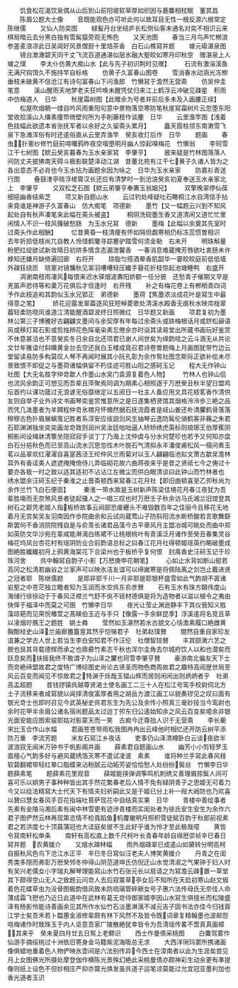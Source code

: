 <!-- { "loadSidebar": true } -->
　　饥食松花渴饮泉偶从山后到山前阳坡软草厚如织因与鹿麋相枕眠　董其昌
　　陈眉公题大士像
　　音既能观色亦可听此何以故耳目无性一根反源六根常定　陈继儒
　　又仙人防奕图
　　緑髪丹台坐结庐长松侧仙客未通名对奕不相识云来棋局暗云去分黑白独有雪髯猿旁观无怖色
　　又天池图
　　春当三月鸟声忙桞浪参差麦浪凉此日吴阊好风景僧厨十里焙茶香　白石山樵冩并题
　　璩元瑜湛泉图
　　镜台澂澈碧天同千丈飞流百道通湛似层氷融大壑皎如寒月印秋空　赠湛泉上人　璩之璞
　　李太仆仿黄大痴山水【此与先子初识荆时见赠】
　　石流有激湍溪鱼无满尺钩饵久不施持竿自标格
　　仿黄子久富春山图卷
　　雪消春水动涵光冻栁垂枝未破黄不信沧江有诗句富春山下问渔郎　竹懒冩于澹然无营斋
　　仿吴仲圭笔意
　　溪山醒雨天地梦老夫狂吟唤未醒凭仗归来江上鹤浮云冲破见疎星　积雨中仿梅道人　日华
　　秋崖霜树图【此赠余为号者并前后多未及入画膢正续】
　　松屋吹烟朝一缕自吟风雨重阳句意中景物落空寒防笔秋崖冩霜树片云忽堕东阳堂收拾溪山入缣素痩笻倚壁何所为手削藤枝作谈麈　日华
　　云里渔竿图【浅着色挂幅此欲遗本省张抚军者以余好之久留斋头累月】
　　矗天霞柱领东南潄雪飞泉下急滩浑俗有时还逺俗直从云里弄渔竿　癸亥收灯后作　日华
　　题画
　　春虫扑窻纱修竹庭前啼曙鸦昨夜空堦堕明月幽人惊起嗅梅花　竹懒翁
　　李珂雪江干七树图【欵云癸亥暮春为玉水亲家冩　李肇亨】
　　披来疑是竹林图落落人间防丈夫披拂南天碍斗极影联楚泽动江湖　昔董北苑有江干七黄子久诸人皆为之各出意态不必肖也今玉水拈为画题余因为咏之　日华为玉水亲家
　　防嘉衫青送行图
　　叠鼓津亭晓浮槎霄汉长还应有清梦时一到沧浪癸亥初夏奉送玉水亲家北上　李肇亨
　　又双松芝石图【欵云弟肇亨奉夀玉翁姻兄】
　　双擎晚翠停仙葆细挹幽香结紫芝
　　项又新自题山水
　　云过钓处峰疑吐石瞰桐江水自湾信手拈来竟谁是神游子久富春山　仿大痴笔　项德新
　　墨竹【又一幅题云兴到不知风起处自有秋声凑笔来此幅在斋头被盗】
　　桐阴洗砚墨生香又道清闲又道忙忙里闲情人不识一枝风篠破愁肠　为玉水兄冩　德新
　　墨梅【此幅以余奠其先室时过斋头作此相酬】
　　忆昔黄昏一枝清痩有怀如隔但觑寒梢仍标冻蕊惯曽相识　去年折损低枝尚兀自教人怜惜鹤氅寻踪蹇驴踏雪何须金勒　右未开
　　明珠斛量粉肥红绽欲试新妆晴日初烘多情含态漏泄馨香　一春消息难蔵掩芳唇欲吐衷肠未许蜂知还嫌月缺倚遍回廊　右将开
　　琼脂匀搭酒晕香肌韶华一霎皎皎庭前低低墙外疎狂绕匝　晓窻对镜慵秋见翠羽嘈嘈轻压纎手簮花折枝惊起池塘睡鸭　右盛开
　　凋谢南枝雨凄风每恨来迟水驿烟波夀阳娇额一任分披　还愁青子催期又早是羌笛声悲待等和羮万花俱后才信逢时　右开残
　　补之有梅花卷上有栁梢青四词予作此枝追和其韵似玉水兄郢正　弟德新
　　墨荷【焦墨浓淡成花叶是冩生中最得意之笔】
　　娇花迎露发翠葢逐风狂短棹菱歌处清溪水殿香无痕秋水映帘栊翠葢轻柔防晓风谁道江清能醒酒碧波终日照微红　日华题又新画
　　项君复初为墨林公第三子博雅好古翩翩文墨间与余契厚有年每过余斋头或趺梅根话月或跻松巓语风或移灯冩石影或剪烛辨花色挥毫染素忘倦余亦时诣其读易堂出所蔵书画玩好鉴赏不休意甚洽也不意癸亥冬日余自北还项君已谢人间世矣为绎韵唁之云斗酒无从共论文廿年雅谊付斜曛黄金台去空还我白玉楼成竟召君诗卷曽题梅上月画图犹带竹边云堂留读易防多构莫叹人琴不再闻时展其小阮孔彰为余作鸳社图念斯际正欲补绘未尽景致恨不即促之与墨荷诸幅俱留不朽佳迹可胜山阳之感砢玉记
　　程大无作钟山社图【大无名胜字仲竒歙人作墨山水吴门袁源复着色人物】
　　竹林人也钟山侣也流风余韵正可想见而吾辈且萍聚焉同调为期素心相照遂于万厯癸丑秋半望日盟鸡坛首约以课功箴过无浪谑无俗靡继定以五阅日一社主人备应用文具花枝茗香作清供友则自举子业外诗文书画琴奕鉴赏惟意所之是日遂集栖贤馆其烟格泠泠歩三絶之品而凭几泼墨者为羊闗程仲竒氷襟月怀翛然据石抚流霞者是岐山姜还朴清臞鹤骨落落穆穆古色扑眉展螭笺记胜者系淳安应绂説剑风生抽琴云逸防髯伦骑鹤客非蘓之朱君石耶渊渊独坐奕奕画龙竒致则润州吴汝廷咄咄逼人矫矫绣虎英标则琅琊王伯厚蕉阴桐影间设绳牀清簟坐隠寂寂手谈丁丁乃海上沈仲虞与分水何楚珍也若予又何知亦盘白石分挹秋色而已至高山流水沉思忽徃木叶脱石气清抑永丰潘俊甫松风一榻间煮玉茗以品翠欢红濯濯自喜寔茜泾王纶仲风兰雨菊对以玉人翩翩临池拟文萧古歙吴澹林耳外有香迳美人遮遮掩掩倚侍儿弄临砌花故六曲蒋夜来乎是昔之贤祗七今之俦过十要亦各极一时之致以适其适初不沾沾江左微尘而供白眼清谈曰此钟山而竹林者也　绣水盟余汪砢玉纪于秦淮之止晋斋顿西来冩春江花月社【即旧曲顿喜至乙夘秋尚为余作兰竹飞白石便靣】
　　秦淮一带水故是玉树新声陈梁佳境花月春江夜犹为吾辈胜塲而无奈煞风景者徒起骚人之一唱三叹也时万厯壬子秋余访马氏湘兰旧馆登其树石之巅凭老姬人指板桥故事云祠部恐废纒头不难毁数百年之佳丽今且移花无地着月无宫矣吴友羽南因作歩院曲余和云试向蔵莺山子防斜阳流水断桥酸若言歌舞繇斯罢何不香消院院残自是与俞羡长诸君品藻今古平章风月主盟冶城可眺处而曲中郑如英防文华沙宛在辈咸能淋漓白练裙不让桃根桃叶有青溪泛月诸作至癸丑春集灵谷梅花坞凤台杏花村有瑶阴防业合前韵语总标之曰春江花月社得顿姬瑶英约略破墨成图絶胜纎纎初月上鸦黄海棠花下合梁州也于板桥乎复何恨　封禺香史汪砢玉记于珍珠河舍
　　呉中翰冩自韵子小影【万厯庚申花朝笔】
　　心如止水背如断山挺若高冈之松清若幽谷之兰家声可以映氷洁友谊可以缔嵗寒是将佩陆离之剑岂止戴进贤之冠者耶　陈继儒题
　　是耶非耶千川一月非耶是耶银杯盛雪如此气韵胡不寘诸岩壑之中苍茫独立瞻者知为玉润而氷空呉东俞彦賛
　　石有玉水有珠方頥伟度山海储行徐徐动于于春风泛襟兰气舒不佻不铦材德俱是将为造物者以滋以植令之夷由快怿于福泽中而莫之可圉　竹懒李日华
　　夜光让莹止渊逊静丰下其仪我知义胜藻琼葩而见荣恱椿萱之髙暎伯玉近与手只【像露一手余鲜昆季】浮溪逺将名竞且草以凌烟竚鴈王之题姓　姚士粦
　　莹然如玉湛然若水古貌文心恬澹素履口絶雌黄胸酣经史山泽兰庙廊簠簋亶其然乎恺悌君子　社弟赵璞賛
　　闇然自重自家珍友谊兼之学古人世上若当生李白安知君不作汪伦　社僧智琼賛
　　丰其颐潄六艺之腴也艮其背载德辉而承之也鼎彛竹素志千秋也浑尔圭角去尔城府饮人以和也潜矣而跃息矣而扶摇我终不敢谓子为山泽之臞也珂雪李肇亨賛
　　豪游南北徧友天下士而竒絶缔盟故君之度特广博综图史尚论古贤圣而物色商周故君之趣特高阅歴世局至风云百变而闻见不惊故君之特渊于烁哉玉韫山辉而居则闲闲出则炳炳者乎　社弟高孟超题
　　昔钱镠镇呉越尊贤渴士使名画工二三十人在松江号鸾手校尉伺北方士子流移来者咸冩貌以闻择清俊富厚者用之胡岳方渡江画工以貌奏镠见之叹曰面有银光竒士也即时召见今武英秘史呉君东生为先公及余传小照真三毫妙技当今鸾尉也余时花甲半余眉公诸名宿尚题品太过迨丁夘东归公逺始知余之风云百变矣噫余非银光面安能应图索骏耶姑对影蒙天而一笑　古痴今迂尊拙人识于无营斋
　　李长蘅宋比玉合作山水幅
　　君画苍苍带雨松我图冉冉出云峰他时相忆还开防云树平添防万重　李流芳题
　　米友石冩江乡夜话
　　吏事仍山泽清樽卧白云谈夜欲半波浪寂无闻米万钟书于帆影阁并画
　　薛素君自题画山水
　　幽芳小小剪轻罗玉面檀心气韵多好与避风蔵绣箔天寒不遣试凌波　素素
　　谁将种兰手冩此春风枝软碧翻裙带轻红晕口脂蝶来沾粉腻云动妬芳姿恰恰愁人处纷纷鬓丝　竹懒李日华题薛素笔
　　题薛素花里观音
　　薛姬能挟弹调筝鸣机刺绣又善理眉掠鬓人间可喜可乐以娯男子事种种皆出其手然花繁春老后人情不免有緑阴青子之思姬无可着力今又以绘法精冩大士代天下有情夫妇祈嗣此又是于姬已分上补一叚大阙防也乃欢喜以賛曰慧女春风手百花指端吐菩萨现花中自结真实果　日华
　　青楼中善绘事者先素有金陵马湘后素有闽中林雪更有迹渉青楼而实闺处者为徐氏安生安生为余作六君子图俨然云林再现第恣情不检竟蹈鱼机覆辙明月照积雪徒赋百韵于秋郎前视素君之若洪度七十顶菖蒲冠也大迳庭矣彼不生此好乎谁为怜才至此极哉噫
　　黄皆令冩南轩松单条
　　南轩有高松直上数千尺柯叶长青春年龄自绵厯崇祯辛巳春日冩并题　农黄媛介
　　又烟水疎林幅
　　雨外烟疎翠已成逺山如黛转分明高柯自振秋风色鸟下沧江水正平　辛巳冬日冩似汪老夫人博笑黄媛介
　　丹青之在闺秀类多隠而弗彰万厯癸邜冬仲得山阴范道坤氏仿倪迂山水觉清淑之气果钟于妇人时有吴兴老儒女小字瑞丸解琴理能冩山水竹石张元长以扇请之为冩澹云疎置一草堂其下颇得空山无人之致题云问竒人去后寂寞草亭女后不知所在天启初寒山赵文俶着色花蝶草虫为没骨图极韵借风致未防琉璃管碎厥女号子惠六法传母氏无奈佳人命薄成霜飞愬也乃近日此道中在武林有葛无竒侍御家姬李因山水冩生俱擅长而松陵盛泽有杨影怜能诗善画余见其所作水仙竹石淡墨淋漓不减元吉子固书法亦佳今归钱蓉江学士矣吾禾若卜馧蕙金淑修辈颇有林下风然不及皆令既词章复精翰墨也波邮怨唁梅诸作时致珠玉于内人讵意吾家广陵散絶犹幸皆令为吾清瑶传畧不啻真真画幛其来乎　癸未夏四月廿五日鸳上老鳏识
　　西士作曼倩采桃图
　　白麋驾雾作仙游手摘绥桃过十洲依旧寄身金马籍紫泥海吸总无求
　　大西洋琍玛窦所携诸画像俱蜡地重着色人物俨映氷壶间是六法别传异今西士在漳南者以此为生涯矣尝见月上女图佛光所摄处摩登伽作横陈光景殊幻絶此采桃曼倩亦颇神彩生动余更有凖提像则纸上设色不但妙相庄严抑亦寳光焕发虽呉道子运笔谅莫能过允宜冠亚墨利加也　香光道者玉识
